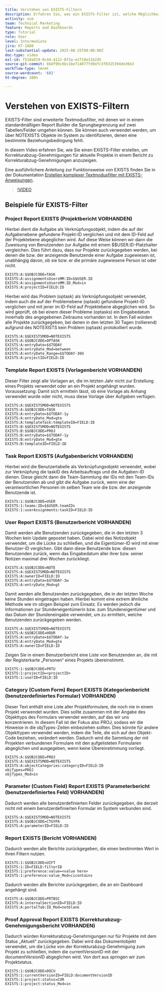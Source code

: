 ```yaml
---
title: Verstehen von EXISTS-Filtern
description: Erfahren Sie, was ein EXISTS-Filter ist, welche Möglichkeiten er Ihnen bietet und wie Sie einen Filter von Grund auf neu erstellen können. Außerdem erhalten Sie viele nützliche Beispiele für EXISTS-Filter.
activity: use
team: Technical Marketing
feature: Reports and Dashboards
type: Tutorial
role: User
level: Intermediate
jira: KT-1880
last-substantial-update: 2025-08-25T00:00:00Z
doc-type: video
exl-id: f518a919-0c44-4122-873a-e2f10e3162d5
source-git-commit: bbdf99c6bc1be714077fd94fc3f8325394de36b3
workflow-type: tm+mt
source-wordcount: '682'
ht-degree: 100%

---
```


# Verstehen von EXISTS-Filtern

EXISTS-Filter sind erweiterte Textmodusfilter, mit denen wir in einem standardmäßigen Report Builder die Sprungbegrenzung auf zwei Tabellen/Felder umgehen können. Sie können auch verwendet werden, um über NOTEXISTS Objekte im System zu identifizieren, denen eine bestimmte Beziehungsbedingung fehlt.

In diesem Video erfahren Sie, wie Sie einen EXISTS-Filter erstellen, um Korrekturabzug-Genehmigungen für aktuelle Projekte in einem Bericht zu Korrekturabzug-Genehmigungen anzuzeigen.

Eine ausführlichere Anleitung zur Funktionsweise von EXISTS finden Sie in der Dokumentation [Erstellen komplexer Textmodusfilter mit EXISTS-Anweisungen](https://experienceleague.adobe.com/de/docs/workfront/using/reporting/reports/text-mode/create-complex-text-mode-filters-using-exists-statements).

>[!VIDEO](https://video.tv.adobe.com/v/3471181/?quality=12&learn=on&enablevpops=1)

## Beispiele für EXISTS-Filter

### Project Report EXISTS (Projektbericht VORHANDEN)

Hierbei dient die Aufgabe als Verknüpfungsobjekt, indem die auf der Aufgabenebene gefundene Projekt-ID verglichen und mit dem ID-Feld auf der Projektebene abgeglichen wird. Auf diese Weise können wir dann die Zuweisung von Benutzenden zur Aufgabe mit einem $$USER.ID-Platzhalter vergleichen. Dies führt dazu, dass nur Projekte zurückgegeben werden, bei denen die bzw. der anzeigende Benutzende einer
Aufgabe zugewiesen ist, unabhängig davon, ob sie bzw. er die primäre zugewiesene Person ist oder nicht.

```
EXISTS:A:$$OBJCODE=TASK
EXISTS:A:assignmentsUsersMM:ID=$$USER.ID
EXISTS:A:assignmentsUsersMM:ID_Mod=in
EXISTS:A:projectID=FIELD:ID
```


Hierbei wird das Problem (optask) als Verknüpfungsobjekt verwendet, indem auch die auf der Problemebene (optask) gefundene Projekt-ID verglichen und mit jener im ID-Feld auf Projektebene abgeglichen wird. So wird geprüft, ob bei einem dieser Probleme (optasks) ein Eingabedatum innerhalb des angegebenen Zeitraums vorhanden ist. In dem Fall würden alle Projekte zurückgegeben, bei denen
in den letzten 30 Tagen (rollierend) aufgrund des NOTEXISTS kein Problem (optask) protokolliert wurde.

```
EXISTS:A:$$EXISTSMOD=NOTEXISTS
EXISTS:A:$$OBJCODE=OPTASK
EXISTS:A:entryDate=$$TODAY
EXISTS:A:entryDate_Mod=between
EXISTS:A:entryDate_Range=$$TODAY-30d
EXISTS:A:projectID=FIELD:ID
```

### Template Report EXISTS (Vorlagenbericht VORHANDEN)

Dieser Filter zeigt alle Vorlagen an, die im letzten Jahr nicht zur Erstellung eines Projekts verwendet oder an ein Projekt angehängt wurden. Voraussetzung: Damit sich ermitteln lässt, ob eine Vorlage als Anhang verwendet wurde oder nicht, muss diese Vorlage über Aufgaben verfügen.

```
EXISTS:A:$$EXISTSMOD=NOTEXISTS
EXISTS:A:$$OBJCODE=TASK
EXISTS:A:entryDate=$$TODAY-1y
EXISTS:A:entryDate_Mod=gte
EXISTS:A:templateTask:templateID=FIELD:ID
EXISTS:B:$$EXISTSMOD=NOTEXISTS
EXISTS:B:$$OBJCODE=PROJ
EXISTS:B:entryDate=$$TODAY-1y
EXISTS:B:entryDate_Mod=gte
EXISTS:B:templateID=FIELD:ID
```

### Task Report EXISTS (Aufgabenbericht VORHANDEN)

Hierbei wird die Benutzertabelle als Verknüpfungsobjekt verwendet, wobei zur Verknüpfung die taskID des Arbeitsauftrags und die Aufgaben-ID dienen. Diese gleicht dann die Team-Sammlung der IDs mit den Team-IDs der Benutzenden ab und gibt die Aufgabe zurück, wenn eine der verantwortlichen Personen im selben Team wie die bzw. der anzeigende Benutzende ist.

```
EXISTS:1:$$OBJCODE=USER
EXISTS:1:teams:ID=$$USER.teamIDs
EXISTS:1:userAssignments:taskID=FIELD:ID
```

### User Report EXISTS (Benutzerbericht VORHANDEN)

Damit werden alle Benutzenden zurückgegeben, die in den letzten 3 Wochen kein Update gepostet haben. Dabei wird das Notizobjekt verwendet, um die Lücke zu schließen, und die Eigentümer-ID wird mit einer Benutzer-ID verglichen. Gibt dann diese Benutzende bzw. diesen Benutzenden zurück, wenn das Eingabedatum aller ihrer bzw. seiner Notizen maximal drei Wochen zurückliegt.

```
EXISTS:A:$$OBJCODE=NOTE
EXISTS:A:$$EXISTSMOD=NOTEXISTS
EXISTS:A:ownerID=FIELD:ID
EXISTS:A:entryDate=$$TODAY-3w
EXISTS:A:entryDate_Mod=gt
```

Damit werden alle Benutzenden zurückgegeben, die in der letzten Woche keine Stunden eingetragen haben. Hierbei kommt eine extrem ähnliche Methode wie im obigen Beispiel zum Einsatz. Es werden jedoch die Informationen zur Stundeneigentümerin bzw. zum Stundeneigentümer und das Datum der Stundeneingabe verwendet, um zu ermitteln, welche Benutzenden zurückgegeben werden.

```
EXISTS:A:$$EXISTSMOD=NOTEXISTS
EXISTS:A:$$OBJCODE=HOUR
EXISTS:A:entryDate=$$TODAY-1w
EXISTS:A:entryDate_Mod=gte
EXISTS:A:ownerID=FIELD:ID
```

Zeigen Sie in einem Benutzerbericht eine Liste von Benutzenden an, die mit der Registerkarte „Personen“ eines Projekts übereinstimmt.

```
EXISTS:1:$$OBJCODE=PRTU
EXISTS:1:projectID=<projectID>
EXISTS:1:userID=FIELD:ID
```

### Category (Custom Form) Report EXISTS (Kategorienbericht (benutzerdefiniertes Formular) VORHANDEN)

Dieser Text enthält eine Liste aller Projektformulare, die noch nie in einem Projekt verwendet wurden. Dies sollte zusammen mit der Angabe des Objekttyps des Formulars verwendet werden, auf das wir uns konzentrieren. In diesem Fall ist der Fokus also PROJ, sodass wir die Hinweise in die objTypes-Zeilen einbeziehen sollten. Dies könnte für andere
Objekttypen verwendet werden, indem die Teile, die sich auf den Objekt-Code beziehen, verändert werden. Dadurch wird die Sammlung der mit Projekten verbundenen Formulare mit den aufgelisteten Formularen abgeglichen und ausgegeben, wenn keine Übereinstimmung vorliegt.

```
EXISTS:A:$$OBJCODE=PROJ
EXISTS:A:$$EXISTSMOD=NOTEXISTS
EXISTS:A:objectCategories:categoryID=FIELD:ID
objTypes=PROJ
objTypes_Mod=in
```

### Parameter (Custom Field) Report EXISTS (Parameterbericht (benutzerdefiniertes Feld) VORHANDEN)

Dadurch werden alle benutzerdefinierten Felder zurückgegeben, die derzeit nicht mit einem benutzerdefinierten Formular im System verbunden sind.

```
EXISTS:A:$$EXISTSMOD=NOTEXISTS
EXISTS:A:$$OBJCODE=CTGYPA
EXISTS:A:parameterID=FIELD:ID
```

### Report EXISTS (Bericht VORHANDEN)

Dadurch werden alle Berichte zurückgegeben, die einen bestimmten Wert in ihren Filtern nutzen.

```
EXISTS:1:$$OBJCODE=UIFT
EXISTS:1:ID=FIELD:filterID
EXISTS:1:preference:value=<value here>
EXISTS:1:preference:value_Mod=cicontains
```

Dadurch werden alle Berichte zurückgegeben, die an ein Dashboard angehängt sind.

```
EXISTS:A:$$OBJCODE=PRTBSC
EXISTS:A:internalSectionID=FIELD:ID
EXISTS:A:portalTab:ID_Mod=notblank
```

### Proof Approval Report EXISTS (Korrekturabzug-Genehmigungsbericht VORHANDEN)

Dadurch würden Korrekturabzug-Genehmigungen nur für Projekte mit dem Status „Aktuell“ zurückgegeben. Dabei wird das Dokumentobjekt verwendet, um die Lücke von der Korrekturabzug-Genehmigung zum Projekt zu schließen, indem die currentVersionID mit der documentVersionID abgeglichen wird. Von dort aus springen wir zum Projektstatus.

```
EXISTS:1:$$OBJCODE=DOCU
EXISTS:1:currentVersionID=FIELD:documentVersionID
EXISTS:1:project:status=CUR
EXISTS:1:project:status_Mod=in
```
